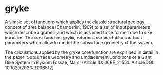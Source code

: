# gryke
A simple set of functions which applies the classic structural geology concept of area balance (Chamberlin, 1909) to a set of input parameters which describe a graben, and which is assumed to be formed due to dike intrusion. The core function, gryke, returns a series of dike and fault parameters which allow to model the subsurface geometry of the system.

The calculations applied by the gryke core function are explained in detail in the paper 'Subsurface Geometry and Emplacement Conditions of a Giant Dike System in Elysium Fossae, Mars' (Article ID: JGRE_21554. Article DOI: 10.1029/2020JE006512).
